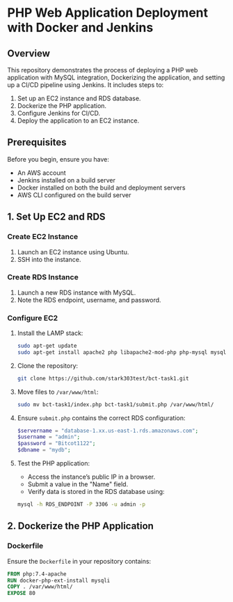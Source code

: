 # PHP Web Application Deployment with Docker and Jenkins

## Overview

This repository demonstrates the process of deploying a PHP web application with MySQL integration, Dockerizing the application, and setting up a CI/CD pipeline using Jenkins. It includes steps to:

1. Set up an EC2 instance and RDS database.
2. Dockerize the PHP application.
3. Configure Jenkins for CI/CD.
4. Deploy the application to an EC2 instance.

## Prerequisites

Before you begin, ensure you have:

- An AWS account
- Jenkins installed on a build server
- Docker installed on both the build and deployment servers
- AWS CLI configured on the build server

## 1. Set Up EC2 and RDS

### Create EC2 Instance

1. Launch an EC2 instance using Ubuntu.
2. SSH into the instance.

### Create RDS Instance

1. Launch a new RDS instance with MySQL.
2. Note the RDS endpoint, username, and password.

### Configure EC2

1. Install the LAMP stack:

    ```bash
    sudo apt-get update
    sudo apt-get install apache2 php libapache2-mod-php php-mysql mysql-client -y
    ```

2. Clone the repository:

    ```bash
    git clone https://github.com/stark303test/bct-task1.git
    ```

3. Move files to `/var/www/html`:

    ```bash
    sudo mv bct-task1/index.php bct-task1/submit.php /var/www/html/
    ```

4. Ensure `submit.php` contains the correct RDS configuration:

    ```php
    $servername = "database-1.xx.us-east-1.rds.amazonaws.com";
    $username = "admin";
    $password = "Bitcot1122";
    $dbname = "mydb";
    ```

5. Test the PHP application:

    - Access the instance’s public IP in a browser.
    - Submit a value in the "Name" field.
    - Verify data is stored in the RDS database using:

    ```bash
    mysql -h RDS_ENDPOINT -P 3306 -u admin -p
    ```

## 2. Dockerize the PHP Application

### Dockerfile

Ensure the `Dockerfile` in your repository contains:

```Dockerfile
FROM php:7.4-apache
RUN docker-php-ext-install mysqli
COPY . /var/www/html/
EXPOSE 80
